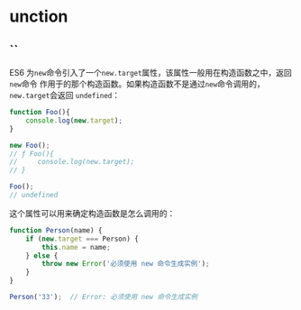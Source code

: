 # unction

## ``
ES6 为`new`命令引入了一个`new.target`属性，该属性一般用在构造函数之中，返回`new`命令
作用于的那个构造函数。如果构造函数不是通过`new`命令调用的，`new.target`会返回
`undefined`：
```js
function Foo(){
    console.log(new.target);
}

new Foo();
// ƒ Foo(){
//     console.log(new.target);
// }

Foo();
// undefined
```
这个属性可以用来确定构造函数是怎么调用的：
```js
function Person(name) {
    if (new.target === Person) {
        this.name = name;
    } else {
        throw new Error('必须使用 new 命令生成实例');
    }
}

Person('33');  // Error: 必须使用 new 命令生成实例
```
